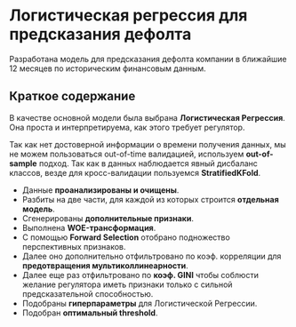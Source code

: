 # Логистическая регрессия для предсказания дефолта
Разработана модель для предсказания дефолта компании 
в ближайшие 12 месяцев по историческим финансовым данным.

## Краткое содержание
В качестве основной модели была выбрана **Логистическая Регрессия**. Она проста и интерпретируема, как этого требует регулятор.

Так как нет достоверной информации о времени получения данных, мы не можем пользоваться out-of-time валидацией, используем **out-of-sample** подход. Так как в данных наблюдается явный дисбаланс классов, везде для кросс-валидации пользуемся **StratifiedKFold**. 



*   Данные **проанализированы и очищены**.  
*   Разбиты на две части, для каждой из которых строится **отдельная модель**. 
*   Сгенерированы **дополнительные признаки**.
*   Выполнена **WOE-трансформация**.  
*   С помощью **Forward Selection** отобрано подножество перспективных признаков.
*   Далее оно дополнительно отфильтровано по коэф. корреляции для **предотвращения мультиколлинеарности**.  
*   Далее еще раз отфильтровано по **коэф. GINI** чтобы соблюсти желание регулятора иметь признаки только с сильной предсказательной способностью. 
*   Подобраны **гиперпараметры** для Логистической Регрессии.
*   Подобран **оптимальный threshold**.
 
